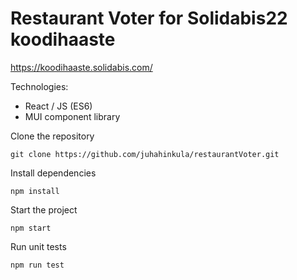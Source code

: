 # Restaurant Voter for Solidabis22 koodihaaste

https://koodihaaste.solidabis.com/

Technologies:
- React / JS (ES6)
- MUI component library

Clone the repository
```
git clone https://github.com/juhahinkula/restaurantVoter.git
```

Install dependencies
```
npm install
```

Start the project
```
npm start
```

Run unit tests
```
npm run test
```

